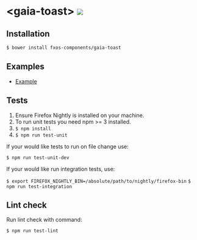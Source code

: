 # &lt;gaia-toast&gt; [![](https://travis-ci.org/fxos-components/gaia-toast.svg)](https://travis-ci.org/fxos-components/gaia-toast)

## Installation

```bash
$ bower install fxos-components/gaia-toast
```

## Examples

- [Example](http://fxos-components.github.io/gaia-toast/)

## Tests

1. Ensure Firefox Nightly is installed on your machine.
2. To run unit tests you need npm >= 3 installed.
3. `$ npm install`
4. `$ npm run test-unit`

If your would like tests to run on file change use:

`$ npm run test-unit-dev`

If your would like run integration tests, use:

`$ export FIREFOX_NIGHTLY_BIN=/absolute/path/to/nightly/firefox-bin`
`$ npm run test-integration`

## Lint check

Run lint check with command:

`$ npm run test-lint`
